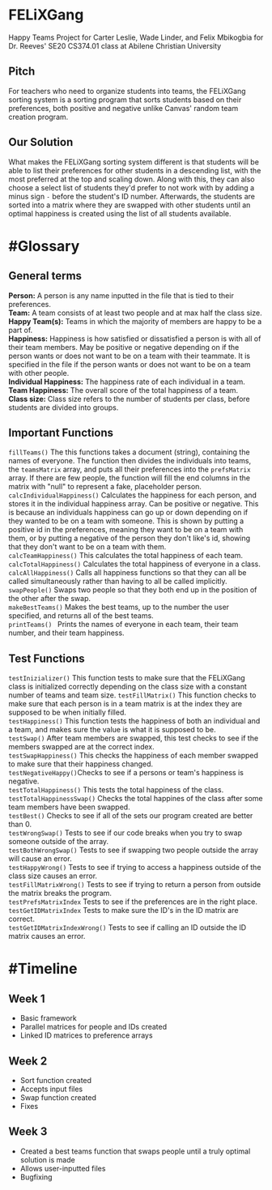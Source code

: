 # FELiXGang
 Happy Teams Project for Carter Leslie, Wade Linder, and Felix Mbikogbia for Dr. Reeves' SE20 CS374.01 class at Abilene Christian University

Pitch
---------
For teachers who need to organize students into teams, the FELiXGang sorting system is a sorting program that sorts students based on their preferences, both positive and negative unlike Canvas' random team creation program.

Our Solution
---------
What makes the FELiXGang sorting system different is that students will be able to list their preferences for other students in a descending list, with the most preferred at the top and scaling down. Along with this, they can also choose a select list of students they'd prefer to not work with by adding a minus sign ```-``` before the student's ID number. Afterwards, the students are sorted into a matrix where they are swapped with other students until an optimal happiness is created using the list of all students available.

#Glossary
==========

General terms
-------------
**Person:** A person is any name inputted in the file that is tied to their preferences. <br />
**Team:** A team consists of at least two people and at max half the class size. <br />
**Happy Team(s):** Teams in which the majority of members are happy to be a part of. <br />
**Happiness:** Happiness is how satisfied or dissatisfied a person is with all of their team members. May be positive or negative depending on if the person wants or does not want to be on a team with their teammate. It is specified in the file if the person wants or does not want to be on a team with other people. <br />
**Individual Happiness:** The happiness rate of each individual in a team. <br />
**Team Happiness:** The overall score of the total happiness of a team. <br />
**Class size:** Class size refers to the number of students per class, before students are divided into groups. </br>

Important Functions
----------
```fillTeams()``` The this functions takes a document (string), containing the names of everyone. The function then divides the individuals into teams, the ```teamsMatrix``` array, and puts all their preferences into the ```prefsMatrix``` array. If there are few people, the function will fill the end columns in the matrix with "null" to represent a fake, placeholder person. </br >
```calcIndividualHappiness()``` Calculates the happiness for each person, and stores it in the individual happiness array. Can be positive or negative. This is because an individuals happiness can go up or down depending on if they wanted to be on a team with someone. This is shown by putting a positive id in the preferences, meaning they want to be on a team with them, or by putting a negative of the person they don't like's id, showing that they don't want to be on a team with them. </br >
```calcTeamHappiness()``` This calculates the total happiness of each team. </br >
```calcTotalHappiness()``` Calculates the total happiness of everyone in a class. </br >
```calcAllHappiness()``` Calls all happiness functions so that they can all be called simultaneously rather than having to all be called implicitly. </br >
```swapPeople()``` Swaps two people so that they both end up in the position of the other after the swap. </br >
```makeBestTeams()``` Makes the best teams, up to the number the user specified, and returns all of the best teams. </br >
```printTeams() ``` Prints the names of everyone in each team, their team number, and their team happiness. </br >

Test Functions
---------
```testInizializer()``` This function tests to make sure that the FELiXGang class is initialized correctly depending on the class size with a constant number of teams and team size. </b >
```testFillMatrix()```  This function checks to make sure that each person is in a team matrix is at the index they are supposed to be when initially filled. </br >
```testHappiness()``` This function tests the happiness of both an individual and a team, and makes sure the value is what it is supposed to be. </br >
```testSwap()```  After team members are swapped, this test checks to see if the members swapped are at the correct index. </br >
```testSwapHappiness()``` This checks the happiness of each member swapped to make sure that their happiness changed. </br >
```testNegativeHappy()```Checks to see if a persons or team's happiness is negative.  </br >
```testTotalHappiness()``` This tests the total happiness of the class. </br >
```testTotalHappinessSwap()``` Checks the total happines of the class after some team members have been swapped. </br >
```testBest()``` Checks to see if all of the sets our program created are better than 0. </br >
```testWrongSwap()``` Tests to see if our code breaks when you try to swap someone outside of the array. </br >
```testBothWrongSwap()``` Tests to see if swapping two people outside the array will cause an error. </br >
```testHappyWrong()``` Tests to see if trying to access a happiness outside of the class size causes an error. </br >
```testFillMatrixWrong()``` Tests to see if trying to return a person from outside the matrix breaks the program. </br >
```testPrefsMatrixIndex``` Tests to see if the preferences are in the right place. </br >
```testGetIDMatrixIndex``` Tests to make sure the ID's in the ID matrix are correct. </br >
```testGetIDMatrixIndexWrong()``` Tests to see if calling an ID outside the ID matrix causes an error. </br >

#Timeline
==========

Week 1
----------
* Basic framework
* Parallel matrices for people and IDs created
* Linked ID matrices to preference arrays

Week 2
----------
* Sort function created
* Accepts input files
* Swap function created
* Fixes

Week 3
----------
* Created a best teams function that swaps people until a truly optimal solution is made
* Allows user-inputted files
* Bugfixing